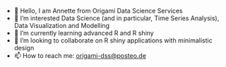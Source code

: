 - 👋 Hello, I am Annette from Origami Data Science Services
- 👀 I’m interested Data Science (and in particular, Time Series Analysis), Data Visualization and Modelling
- 🌱 I’m currently learning advanced R and R shiny
- 💞️ I’m looking to collaborate on R shiny applications with minimalistic design
- 📫 How to reach me: origami-dss@posteo.de

<!---
origami-dss/origami-dss is a ✨ special ✨ repository because its `README.md` (this file) appears on your GitHub profile.
You can click the Preview link to take a look at your changes.
--->
